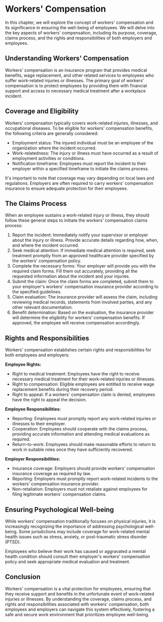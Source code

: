 Workers' Compensation
==============================

In this chapter, we will explore the concept of workers' compensation and its significance in ensuring the well-being of employees. We will delve into the key aspects of workers' compensation, including its purpose, coverage, claims process, and the rights and responsibilities of both employers and employees.

**Understanding Workers' Compensation**
---------------------------------------

Workers' compensation is an insurance program that provides medical benefits, wage replacement, and other related services to employees who suffer work-related injuries or illnesses. The primary goal of workers' compensation is to protect employees by providing them with financial support and access to necessary medical treatment after a workplace incident.

**Coverage and Eligibility**
----------------------------

Workers' compensation typically covers work-related injuries, illnesses, and occupational diseases. To be eligible for workers' compensation benefits, the following criteria are generally considered:

* Employment status: The injured individual must be an employee of the organization where the incident occurred.
* Work-relatedness: The injury or illness must have occurred as a result of employment activities or conditions.
* Notification timeframe: Employees must report the incident to their employer within a specified timeframe to initiate the claims process.

It's important to note that coverage may vary depending on local laws and regulations. Employers are often required to carry workers' compensation insurance to ensure adequate protection for their employees.

**The Claims Process**
----------------------

When an employee sustains a work-related injury or illness, they should follow these general steps to initiate the workers' compensation claims process:

1. Report the incident: Immediately notify your supervisor or employer about the injury or illness. Provide accurate details regarding how, when, and where the incident occurred.
2. Seek medical attention: If immediate medical attention is required, seek treatment promptly from an approved healthcare provider specified by the workers' compensation policy.
3. Complete the necessary forms: Your employer will provide you with the required claim forms. Fill them out accurately, providing all the requested information about the incident and your injuries.
4. Submit the claim: Once the claim forms are completed, submit them to your employer's workers' compensation insurance provider according to the specified guidelines.
5. Claim evaluation: The insurance provider will assess the claim, including reviewing medical records, statements from involved parties, and any other relevant documentation.
6. Benefit determination: Based on the evaluation, the insurance provider will determine the eligibility for workers' compensation benefits. If approved, the employee will receive compensation accordingly.

**Rights and Responsibilities**
-------------------------------

Workers' compensation establishes certain rights and responsibilities for both employees and employers:

**Employee Rights:**

* Right to medical treatment: Employees have the right to receive necessary medical treatment for their work-related injuries or illnesses.
* Right to compensation: Eligible employees are entitled to receive wage replacement benefits during their recovery period.
* Right to appeal: If a workers' compensation claim is denied, employees have the right to appeal the decision.

**Employee Responsibilities:**

* Reporting: Employees must promptly report any work-related injuries or illnesses to their employer.
* Cooperation: Employees should cooperate with the claims process, providing accurate information and attending medical evaluations as required.
* Return-to-work: Employees should make reasonable efforts to return to work in suitable roles once they have sufficiently recovered.

**Employer Responsibilities:**

* Insurance coverage: Employers should provide workers' compensation insurance coverage as required by law.
* Reporting: Employers must promptly report work-related incidents to the workers' compensation insurance provider.
* Non-retaliation: Employers must not retaliate against employees for filing legitimate workers' compensation claims.

**Ensuring Psychological Well-being**
-------------------------------------

While workers' compensation traditionally focuses on physical injuries, it is increasingly recognizing the importance of addressing psychological well-being. Some jurisdictions may include coverage for work-related mental health issues such as stress, anxiety, or post-traumatic stress disorder (PTSD).

Employees who believe their work has caused or aggravated a mental health condition should consult their employer's workers' compensation policy and seek appropriate medical evaluation and treatment.

**Conclusion**
--------------

Workers' compensation is a vital protection for employees, ensuring that they receive support and benefits in the unfortunate event of work-related injuries or illnesses. By understanding the coverage, claims process, and rights and responsibilities associated with workers' compensation, both employees and employers can navigate this system effectively, fostering a safe and secure work environment that prioritizes employee well-being.
